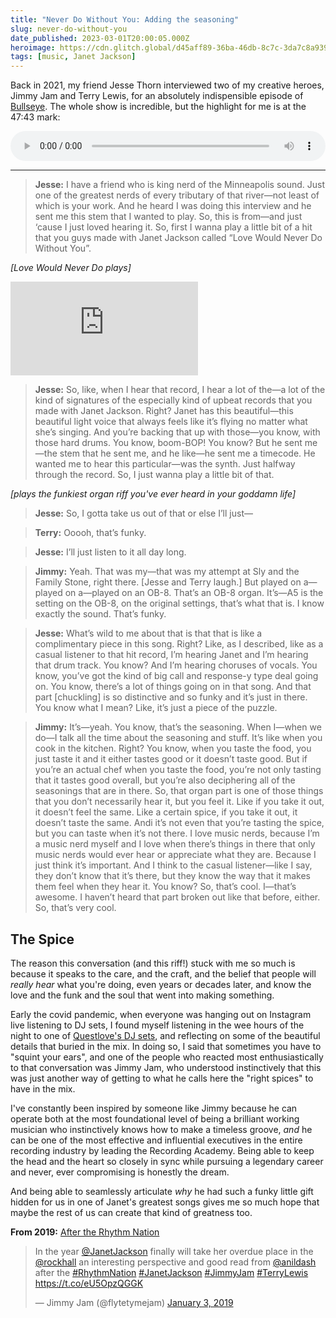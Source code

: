 ```yaml
---
title: "Never Do Without You: Adding the seasoning"
slug: never-do-without-you
date_published: 2023-03-01T20:00:05.000Z
heroimage: https://cdn.glitch.global/d45aff89-36ba-46db-8c7c-3da7c8a93931/oberheim.jpg?v=1677732192339
tags: [music, Janet Jackson]
---
```


Back in 2021, my friend Jesse Thorn interviewed two of my creative heroes, Jimmy Jam and Terry Lewis, for an absolutely indispensible episode of <a href="https://maximumfun.org/transcripts/bullseye-with-jesse-thorn/transcript-bullseye-with-jesse-thorn-jimmy-jam-and-terry-lewis/">Bullseye</a>. The whole show is incredible, but the highlight for me is at the 47:43 mark:

<audio controls style="width: 100%; height: 3rem;">					
  <source src="https://play.podtrac.com/npr-510309/edge1.pod.npr.org/anon.npr-mp3/npr/bullseye/2021/08/20210831_bullseye_bullseye210831jimmy_jam_terry_lewis_podcast.mp3#t=00:47:43" type="audio/mpeg">
</audio>

---

> <strong>Jesse:</strong> I have a friend who is king nerd of the Minneapolis sound. Just one of the greatest nerds of every tributary of that river—not least of which is your work. And he heard I was doing this interview and he sent me this stem that I wanted to play. So, this is from—and just ‘cause I just loved hearing it. So, first I wanna play a little bit of a hit that you guys made with Janet Jackson called “Love Would Never Do Without You”.

<em>[Love Would Never Do plays]</em>

<iframe
  class="video"
  src="https://www.youtube.com/embed/n0dqk6Vybeo"
  frameborder="0"
  allow="accelerometer; autoplay; encrypted-media; gyroscope;"
  allowfullscreen></iframe>

> <strong>Jesse:</strong> So, like, when I hear that record, I hear a lot of the—a lot of the kind of signatures of the especially kind of upbeat records that you made with Janet Jackson. Right? Janet has this beautiful—this beautiful light voice that always feels like it’s flying no matter what she’s singing. And you’re backing that up with those—you know, with those hard drums. You know, boom-BOP! You know? But he sent me—the stem that he sent me, and he like—he sent me a timecode. He wanted me to hear this particular—was the synth. Just halfway through the record. So, I just wanna play a little bit of that.

<em>[plays the funkiest organ riff you've ever heard in your goddamn life]</em>

> <strong>Jesse:</strong> So, I gotta take us out of that or else I’ll just—

> <strong>Terry:</strong> Ooooh, that’s funky.

> <strong>Jesse:</strong> I’ll just listen to it all day long.

> <strong>Jimmy:</strong> Yeah. That was my—that was my attempt at Sly and the Family Stone, right there. [Jesse and Terry laugh.] But played on a—played on a—played on an OB-8. That’s an OB-8 organ. It’s—A5 is the setting on the OB-8, on the original settings, that’s what that is. I know exactly the sound. That’s funky.

> <strong>Jesse:</strong> What’s wild to me about that is that that is like a complimentary piece in this song. Right? Like, as I described, like as a casual listener to that hit record, I’m hearing Janet and I’m hearing that drum track. You know? And I’m hearing choruses of vocals. You know, you’ve got the kind of big call and response-y type deal going on. You know, there’s a lot of things going on in that song. And that part [chuckling] is so distinctive and so funky and it’s just in there. You know what I mean? Like, it’s just a piece of the puzzle.

> <strong>Jimmy:</strong> It’s—yeah. You know, that’s the seasoning. When I—when we do—I talk all the time about the seasoning and stuff. It’s like when you cook in the kitchen. Right? You know, when you taste the food, you just taste it and it either tastes good or it doesn’t taste good. But if you’re an actual chef when you taste the food, you’re not only tasting that it tastes good overall, but you’re also deciphering all of the seasonings that are in there. So, that organ part is one of those things that you don’t necessarily hear it, but you feel it. Like if you take it out, it doesn’t feel the same. Like a certain spice, if you take it out, it doesn’t taste the same. Andi it’s not even that you’re tasting the spice, but you can taste when it’s not there. I love music nerds, because I’m a music nerd myself and I love when there’s things in there that only music nerds would ever hear or appreciate what they are. Because I just think it’s important. And I think to the casual listener—like I say, they don’t know that it’s there, but they know the way that it makes them feel when they hear it. You know? So, that’s cool. I—that’s awesome. I haven’t heard that part broken out like that before, either. So, that’s very cool.

## The Spice

The reason this conversation (and this riff!) stuck with me so much is because it speaks to the care, and the craft, and the belief that people will <em>really hear</em> what you're doing, even years or decades later, and know the love and the funk and the soul that went into making something.

Early the covid pandemic, when everyone was hanging out on Instagram live listening to DJ sets, I found myself listening in the wee hours of the night to one of <a href="https://anildash.com/2020/04/22/questloves-prince-tribute/">Questlove's DJ sets</a>, and reflecting on some of the beautiful details that buried in the mix. In doing so, I said that sometimes you have to "squint your ears", and one of the people who reacted most enthusiastically to that conversation was Jimmy Jam, who understood instinctively that this was just another way of getting to what he calls here the "right spices" to have in the mix.

I've constantly been inspired by someone like Jimmy because he can operate both at the most foundational level of being a brilliant working musician who instinctively knows how to make a timeless groove, _and_ he can be one of the most effective and influential executives in the entire recording industry by leading the Recording Academy. Being able to keep the head and the heart so closely in sync while pursuing a legendary career and never, ever compromising is honestly the dream.

And being able to seamlessly articulate _why_ he had such a funky little gift hidden for us in one of Janet's greatest songs gives me so much hope that maybe the rest of us can create that kind of greatness too.

<strong>From 2019:</strong> <a href="https://anildash.com/2019/01/03/after-the-rhythm-nation/">After the Rhythm Nation</a>

<blockquote class="twitter-tweet" data-dnt="true" data-theme="dark"><p lang="en" dir="ltr">In the year <a href="https://twitter.com/JanetJackson?ref_src=twsrc%5Etfw">@JanetJackson</a> finally will take her overdue place in the <a href="https://twitter.com/rockhall?ref_src=twsrc%5Etfw">@rockhall</a> an interesting perspective and good read from <a href="https://twitter.com/anildash?ref_src=twsrc%5Etfw">@anildash</a> after the <a href="https://twitter.com/hashtag/RhythmNation?src=hash&amp;ref_src=twsrc%5Etfw">#RhythmNation</a> <a href="https://twitter.com/hashtag/JanetJackson?src=hash&amp;ref_src=twsrc%5Etfw">#JanetJackson</a> <a href="https://twitter.com/hashtag/JimmyJam?src=hash&amp;ref_src=twsrc%5Etfw">#JimmyJam</a> <a href="https://twitter.com/hashtag/TerryLewis?src=hash&amp;ref_src=twsrc%5Etfw">#TerryLewis</a> <a href="https://t.co/eU5OpzQGGK">https://t.co/eU5OpzQGGK</a></p>&mdash; Jimmy Jam (@flytetymejam) <a href="https://twitter.com/flytetymejam/status/1080911750361427968?ref_src=twsrc%5Etfw">January 3, 2019</a></blockquote> <script async src="https://platform.twitter.com/widgets.js" charset="utf-8"></script>
